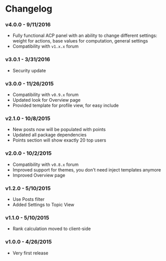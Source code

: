 # Changelog

### v4.0.0 - 9/11/2016

- Fully functional ACP panel with an ability to change different settings: weight for actions, base values for computation, general settings
- Compatibility with `v1.x.x` forum

### v3.0.1 - 3/31/2016

- Security update

### v3.0.0 - 11/26/2015

- Compatibility with `v0.9.x` forum
- Updated look for Overview page
- Provided template for profile view, for easy include

### v2.1.0 - 10/8/2015

- New posts now will be populated with points
- Updated all package dependencies
- Points section will show exactly 20 top users

### v2.0.0 - 10/2/2015

- Compatibility with `v0.8.x` forum
- Improved support for themes, you don't need inject templates anymore
- Improved Overview page

### v1.2.0 - 5/10/2015

- Use Posts filter
- Added Settings to Topic View

### v1.1.0 - 5/10/2015

- Rank calculation moved to client-side

### v1.0.0 - 4/26/2015

- Very first release